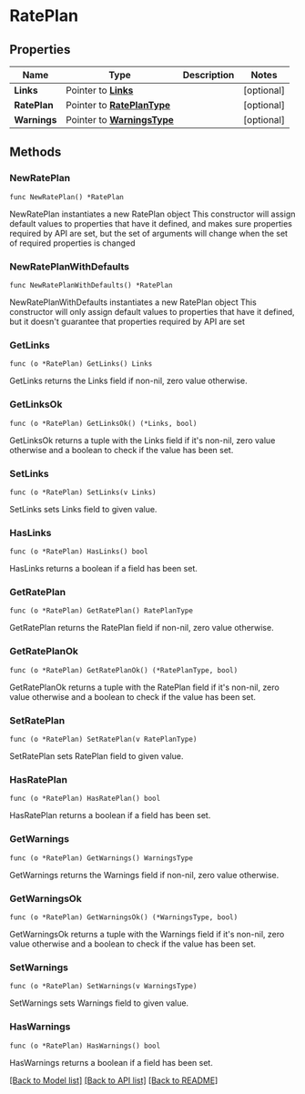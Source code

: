 # RatePlan

## Properties

Name | Type | Description | Notes
------------ | ------------- | ------------- | -------------
**Links** | Pointer to [**Links**](Links.md) |  | [optional] 
**RatePlan** | Pointer to [**RatePlanType**](RatePlanType.md) |  | [optional] 
**Warnings** | Pointer to [**WarningsType**](WarningsType.md) |  | [optional] 

## Methods

### NewRatePlan

`func NewRatePlan() *RatePlan`

NewRatePlan instantiates a new RatePlan object
This constructor will assign default values to properties that have it defined,
and makes sure properties required by API are set, but the set of arguments
will change when the set of required properties is changed

### NewRatePlanWithDefaults

`func NewRatePlanWithDefaults() *RatePlan`

NewRatePlanWithDefaults instantiates a new RatePlan object
This constructor will only assign default values to properties that have it defined,
but it doesn't guarantee that properties required by API are set

### GetLinks

`func (o *RatePlan) GetLinks() Links`

GetLinks returns the Links field if non-nil, zero value otherwise.

### GetLinksOk

`func (o *RatePlan) GetLinksOk() (*Links, bool)`

GetLinksOk returns a tuple with the Links field if it's non-nil, zero value otherwise
and a boolean to check if the value has been set.

### SetLinks

`func (o *RatePlan) SetLinks(v Links)`

SetLinks sets Links field to given value.

### HasLinks

`func (o *RatePlan) HasLinks() bool`

HasLinks returns a boolean if a field has been set.

### GetRatePlan

`func (o *RatePlan) GetRatePlan() RatePlanType`

GetRatePlan returns the RatePlan field if non-nil, zero value otherwise.

### GetRatePlanOk

`func (o *RatePlan) GetRatePlanOk() (*RatePlanType, bool)`

GetRatePlanOk returns a tuple with the RatePlan field if it's non-nil, zero value otherwise
and a boolean to check if the value has been set.

### SetRatePlan

`func (o *RatePlan) SetRatePlan(v RatePlanType)`

SetRatePlan sets RatePlan field to given value.

### HasRatePlan

`func (o *RatePlan) HasRatePlan() bool`

HasRatePlan returns a boolean if a field has been set.

### GetWarnings

`func (o *RatePlan) GetWarnings() WarningsType`

GetWarnings returns the Warnings field if non-nil, zero value otherwise.

### GetWarningsOk

`func (o *RatePlan) GetWarningsOk() (*WarningsType, bool)`

GetWarningsOk returns a tuple with the Warnings field if it's non-nil, zero value otherwise
and a boolean to check if the value has been set.

### SetWarnings

`func (o *RatePlan) SetWarnings(v WarningsType)`

SetWarnings sets Warnings field to given value.

### HasWarnings

`func (o *RatePlan) HasWarnings() bool`

HasWarnings returns a boolean if a field has been set.


[[Back to Model list]](../README.md#documentation-for-models) [[Back to API list]](../README.md#documentation-for-api-endpoints) [[Back to README]](../README.md)



